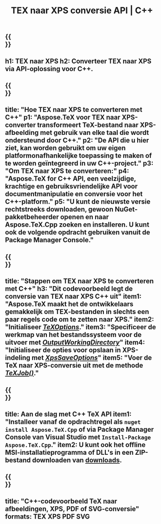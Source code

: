 ﻿---
translation: true
template: /_templates/_conversion-child-cpp.md
title: TEX naar XPS conversie API | C++
description: TeX naar XPS conversie functionaliteit. Integreer deze on-premise C++-bibliotheek in uw project of gebruik platformonafhankelijke applicaties om TeX naar XPS te converteren.
keywords: tex naar xps api cpp, tex2xps integratie c++
url: /cpp/conversion/tex-to-xps/
family: tex
platformtag: cpp
feature: conversion
informat: TEX
outformat: XPS
otherformats: BMP PNG JPEG TIFF SVG PDF
---

{{<section banner>}}
---
h1: TEX naar XPS
h2: Converteer TEX naar XPS via API-oplossing voor C++.
---

{{<section overview>}}
---
title: "Hoe TEX naar XPS te converteren met C++"
p1: "Aspose.TeX voor TEX naar XPS-converter transformeert TeX-bestand naar XPS-afbeelding met gebruik van elke taal die wordt ondersteund door C++."
p2: "De API die u hier ziet, kan worden gebruikt om uw eigen platformonafhankelijke toepassing te maken of te worden geïntegreerd in uw C++-project."
p3: "Om TEX naar XPS te converteren:"
p4: "Aspose.TeX for C++ API, een veelzijdige, krachtige en gebruiksvriendelijke API voor documentmanipulatie en conversie voor het C++-platform."
p5: "U kunt de nieuwste versie rechtstreeks downloaden, gewoon NuGet-pakketbeheerder openen en naar Aspose.TeX.Cpp zoeken en installeren. U kunt ook de volgende opdracht gebruiken vanuit de Package Manager Console."
---

{{<section feature1>}}
---
title: "Stappen om TEX naar XPS te converteren met C++"
h3: "Dit codevoorbeeld legt de conversie van TEX naar XPS C++ uit"
item1: "Aspose.TeX maakt het de ontwikkelaars gemakkelijk om TEX-bestanden in slechts een paar regels code om te zetten naar XPS."
item2: "Initialiseer [*TeXOptions*](https://reference.aspose.com/tex/cpp/class/aspose.te_x.te_x_options)."
item3: "Specificeer de werkmap van het bestandssysteem voor de uitvoer met [*OutputWorkingDirectory*](https://reference.aspose.com/tex/cpp/class/aspose.te_x.te_x_options#aa4f4ea6dab7db5ba1b40800495f16f63)"
item4: "Initialiseer de opties voor opslaan in XPS-indeling met [*XpsSaveOptions*](https://reference.aspose.com/tex/cpp/class/aspose.te_x.presentation.image.xps_save_options)"
item5: "Voer de TeX naar XPS-conversie uit met de methode [*TeXJob()*](https://reference.aspose.com/tex/cpp/class/aspose.te_x.te_x_job)."
---

{{<section feature2>}}
---
title: Aan de slag met C++ TeX API
item1: "Installeer vanaf de opdrachtregel als ```nuget install Aspose.TeX.Cpp``` of via Package Manager Console van Visual Studio met ```Install-Package Aspose.TeX.Cpp```."
item2: U kunt ook het offline MSI-installatieprogramma of DLL's in een ZIP-bestand downloaden van [downloads](https://downloads.aspose.com/tex/cpp).
---

{{<section widget>}}
---
title: "C++-codevoorbeeld TeX naar afbeeldingen, XPS, PDF of SVG-conversie"
formats: TEX XPS PDF SVG
---
